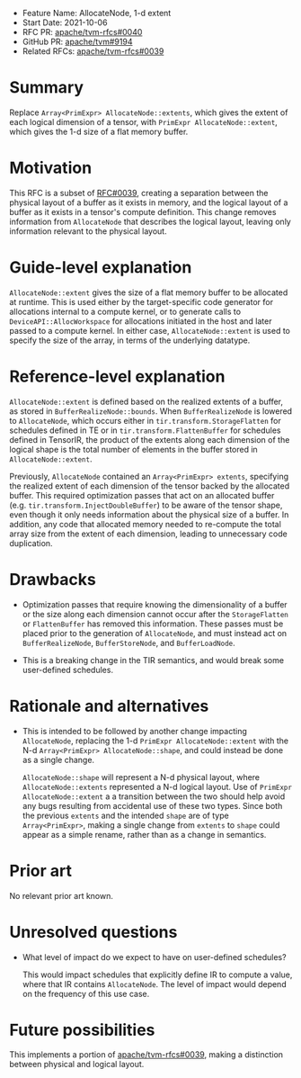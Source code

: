 - Feature Name: AllocateNode, 1-d extent
- Start Date: 2021-10-06
- RFC PR: [apache/tvm-rfcs#0040](https://github.com/apache/tvm-rfcs/pull/0040)
- GitHub PR: [apache/tvm#9194](https://github.com/apache/tvm/pull/9194)
- Related RFCs: [apache/tvm-rfcs#0039](https://github.com/apache/tvm-rfcs/pull/0039)

# Summary
[summary]: #summary

Replace `Array<PrimExpr> AllocateNode::extents`, which gives the
extent of each logical dimension of a tensor, with `PrimExpr
AllocateNode::extent`, which gives the 1-d size of a flat memory
buffer.

# Motivation
[motivation]: #motivation

This RFC is a subset of
[RFC#0039](https://github.com/apache/tvm-rfcs/pull/0039), creating a
separation between the physical layout of a buffer as it exists in
memory, and the logical layout of a buffer as it exists in a tensor's
compute definition.  This change removes information from
`AllocateNode` that describes the logical layout, leaving only
information relevant to the physical layout.

# Guide-level explanation
[guide-level-explanation]: #guide-level-explanation

`AllocateNode::extent` gives the size of a flat memory buffer to be
allocated at runtime.  This is used either by the target-specific code
generator for allocations internal to a compute kernel, or to generate
calls to `DeviceAPI::AllocWorkspace` for allocations initiated in the
host and later passed to a compute kernel.  In either case,
`AllocateNode::extent` is used to specify the size of the array, in
terms of the underlying datatype.



# Reference-level explanation
[reference-level-explanation]: #reference-level-explanation


`AllocateNode::extent` is defined based on the realized extents of a
buffer, as stored in `BufferRealizeNode::bounds`.  When
`BufferRealizeNode` is lowered to `AllocateNode`, which occurs either
in `tir.transform.StorageFlatten` for schedules defined in TE or in
`tir.transform.FlattenBuffer` for schedules defined in TensorIR, the
product of the extents along each dimension of the logical shape is
the total number of elements in the buffer stored in
`AllocateNode::extent`.

Previously, `AllocateNode` contained an `Array<PrimExpr> extents`,
specifying the realized extent of each dimension of the tensor backed
by the allocated buffer.  This required optimization passes that act
on an allocated buffer (e.g. `tir.transform.InjectDoubleBuffer`) to be
aware of the tensor shape, even though it only needs information about
the physical size of a buffer.  In addition, any code that allocated
memory needed to re-compute the total array size from the extent of
each dimension, leading to unnecessary code duplication.

# Drawbacks
[drawbacks]: #drawbacks

- Optimization passes that require knowing the dimensionality of a
  buffer or the size along each dimension cannot occur after the
  `StorageFlatten` or `FlattenBuffer` has removed this information.
  These passes must be placed prior to the generation of `AllocateNode`,
  and must instead act on `BufferRealizeNode`, `BufferStoreNode`, and
  `BufferLoadNode`.

- This is a breaking change in the TIR semantics, and would break some
  user-defined schedules.


# Rationale and alternatives
[rationale-and-alternatives]: #rationale-and-alternatives

- This is intended to be followed by another change impacting
  `AllocateNode`, replacing the 1-d `PrimExpr AllocateNode::extent`
  with the N-d `Array<PrimExpr> AllocateNode::shape`, and could
  instead be done as a single change.
  
  `AllocateNode::shape` will represent a N-d physical layout, where
  `AllocateNode::extents` represented a N-d logical layout.  Use of
  `PrimExpr AllocateNode::extent` a a transition between the two
  should help avoid any bugs resulting from accidental use of these
  two types.  Since both the previous `extents` and the intended
  `shape` are of type `Array<PrimExpr>`, making a single change from
  `extents` to `shape` could appear as a simple rename, rather than as
  a change in semantics.

# Prior art
[prior-art]: #prior-art

No relevant prior art known.

# Unresolved questions
[unresolved-questions]: #unresolved-questions

- What level of impact do we expect to have on user-defined schedules?

  This would impact schedules that explicitly define IR to compute a
  value, where that IR contains `AllocateNode`.  The level of impact
  would depend on the frequency of this use case.

# Future possibilities
[future-possibilities]: #future-possibilities

This implements a portion of
[apache/tvm-rfcs#0039](https://github.com/apache/tvm-rfcs/pull/0039),
making a distinction between physical and logical layout.
